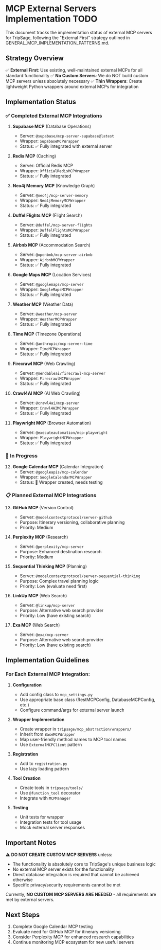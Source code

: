 # MCP External Servers Implementation TODO

This document tracks the implementation status of external MCP servers for TripSage, following the "External First" strategy outlined in GENERAL_MCP_IMPLEMENTATION_PATTERNS.md.

## Strategy Overview

✅ **External First**: Use existing, well-maintained external MCPs for all standard functionality
✅ **No Custom Servers**: We do NOT build custom MCP servers unless absolutely necessary
✅ **Thin Wrappers**: Create lightweight Python wrappers around external MCPs for integration

## Implementation Status

### ✅ Completed External MCP Integrations

1. **Supabase MCP** (Database Operations)
   - Server: `@supabase/mcp-server-supabase@latest`
   - Wrapper: `SupabaseMCPWrapper`
   - Status: ✅ Fully integrated with external server

2. **Redis MCP** (Caching)
   - Server: Official Redis MCP
   - Wrapper: `OfficialRedisMCPWrapper`
   - Status: ✅ Fully integrated

3. **Neo4j Memory MCP** (Knowledge Graph)
   - Server: `@neo4j/mcp-server-memory`
   - Wrapper: `Neo4jMemoryMCPWrapper`
   - Status: ✅ Fully integrated

4. **Duffel Flights MCP** (Flight Search)
   - Server: `@duffel/mcp-server-flights`
   - Wrapper: `DuffelFlightsMCPWrapper`
   - Status: ✅ Fully integrated

5. **Airbnb MCP** (Accommodation Search)
   - Server: `@openbnb/mcp-server-airbnb`
   - Wrapper: `AirbnbMCPWrapper`
   - Status: ✅ Fully integrated

6. **Google Maps MCP** (Location Services)
   - Server: `@googlemaps/mcp-server`
   - Wrapper: `GoogleMapsMCPWrapper`
   - Status: ✅ Fully integrated

7. **Weather MCP** (Weather Data)
   - Server: `@weather/mcp-server`
   - Wrapper: `WeatherMCPWrapper`
   - Status: ✅ Fully integrated

8. **Time MCP** (Timezone Operations)
   - Server: `@anthropic/mcp-server-time`
   - Wrapper: `TimeMCPWrapper`
   - Status: ✅ Fully integrated

9. **Firecrawl MCP** (Web Crawling)
   - Server: `@mendableai/firecrawl-mcp-server`
   - Wrapper: `FirecrawlMCPWrapper`
   - Status: ✅ Fully integrated

10. **Crawl4AI MCP** (AI Web Crawling)
    - Server: `@crawl4ai/mcp-server`
    - Wrapper: `Crawl4AIMCPWrapper`
    - Status: ✅ Fully integrated

11. **Playwright MCP** (Browser Automation)
    - Server: `@executeautomation/mcp-playwright`
    - Wrapper: `PlaywrightMCPWrapper`
    - Status: ✅ Fully integrated

### 🔄 In Progress

12. **Google Calendar MCP** (Calendar Integration)
    - Server: `@googleapis/mcp-calendar`
    - Wrapper: `GoogleCalendarMCPWrapper`
    - Status: 🔄 Wrapper created, needs testing

### 📋 Planned External MCP Integrations

13. **GitHub MCP** (Version Control)
    - Server: `@modelcontextprotocol/server-github`
    - Purpose: Itinerary versioning, collaborative planning
    - Priority: Medium

14. **Perplexity MCP** (Research)
    - Server: `@perplexity/mcp-server`
    - Purpose: Enhanced destination research
    - Priority: Medium

15. **Sequential Thinking MCP** (Planning)
    - Server: `@modelcontextprotocol/server-sequential-thinking`
    - Purpose: Complex travel planning logic
    - Priority: Low (evaluate need first)

16. **LinkUp MCP** (Web Search)
    - Server: `@linkup/mcp-server`
    - Purpose: Alternative web search provider
    - Priority: Low (have existing search)

17. **Exa MCP** (Web Search)
    - Server: `@exa/mcp-server`
    - Purpose: Alternative web search provider
    - Priority: Low (have existing search)

## Implementation Guidelines

### For Each External MCP Integration:

1. **Configuration**
   - Add config class to `mcp_settings.py`
   - Use appropriate base class (RestMCPConfig, DatabaseMCPConfig, etc.)
   - Configure command/args for external server launch

2. **Wrapper Implementation**
   - Create wrapper in `tripsage/mcp_abstraction/wrappers/`
   - Inherit from `BaseMCPWrapper`
   - Map user-friendly method names to MCP tool names
   - Use `ExternalMCPClient` pattern

3. **Registration**
   - Add to `registration.py`
   - Use lazy loading pattern

4. **Tool Creation**
   - Create tools in `tripsage/tools/`
   - Use `@function_tool` decorator
   - Integrate with `MCPManager`

5. **Testing**
   - Unit tests for wrapper
   - Integration tests for tool usage
   - Mock external server responses

## Important Notes

⚠️ **DO NOT CREATE CUSTOM MCP SERVERS** unless:
- The functionality is absolutely core to TripSage's unique business logic
- No external MCP server exists for the functionality
- Direct database integration is required that cannot be achieved otherwise
- Specific privacy/security requirements cannot be met

Currently, **NO CUSTOM MCP SERVERS ARE NEEDED** - all requirements are met by external servers.

## Next Steps

1. Complete Google Calendar MCP testing
2. Evaluate need for GitHub MCP for itinerary versioning
3. Consider Perplexity MCP for enhanced research capabilities
4. Continue monitoring MCP ecosystem for new useful servers